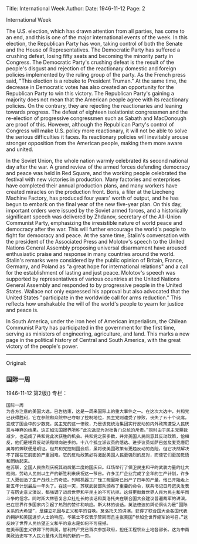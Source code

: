 Title: International Week
Author: 
Date: 1946-11-12
Page: 2

International Week

The U.S. election, which has drawn attention from all parties, has come to an end, and this is one of the major international events of the week. In this election, the Republican Party has won, taking control of both the Senate and the House of Representatives. The Democratic Party has suffered a crushing defeat, losing fifty seats and becoming the minority party in Congress. The Democratic Party's crushing defeat is the result of the people's disgust and rejection of the reactionary domestic and foreign policies implemented by the ruling group of the party. As the French press said, "This election is a rebuke to President Truman." At the same time, the decrease in Democratic votes has also created an opportunity for the Republican Party to win this victory. The Republican Party's gaining a majority does not mean that the American people agree with its reactionary policies. On the contrary, they are rejecting the reactionaries and leaning towards progress. The defeat of eighteen isolationist congressmen and the re-election of progressive congressmen such as Sabath and MacDonough are proof of this. However, although the Republican Party's control of Congress will make U.S. policy more reactionary, it will not be able to solve the serious difficulties it faces. Its reactionary policies will inevitably arouse stronger opposition from the American people, making them more aware and united.

In the Soviet Union, the whole nation warmly celebrated its second national day after the war. A grand review of the armed forces defending democracy and peace was held in Red Square, and the working people celebrated the festival with new victories in production. Many factories and enterprises have completed their annual production plans, and many workers have created miracles on the production front. Boris, a filer at the Liecheng Machine Factory, has produced four years' worth of output, and he has begun to embark on the final year of the new five-year plan. On this day, important orders were issued by the Soviet armed forces, and a historically significant speech was delivered by Zhdanov, secretary of the All-Union Communist Party, emphasizing the irresistible nature of world peace and democracy after the war. This will further encourage the world's people to fight for democracy and peace. At the same time, Stalin's conversation with the president of the Associated Press and Molotov's speech to the United Nations General Assembly proposing universal disarmament have aroused enthusiastic praise and response in many countries around the world. Stalin's remarks were considered by the public opinion of Britain, France, Germany, and Poland as "a great hope for international relations" and a call for the establishment of lasting and just peace. Molotov's speech was supported by representatives of various countries at the United Nations General Assembly and responded to by progressive people in the United States. Wallace not only expressed his approval but also advocated that the United States "participate in the worldwide call for arms reduction." This reflects how unshakable the will of the world's people to yearn for justice and peace is.

In South America, under the iron heel of American imperialism, the Chilean Communist Party has participated in the government for the first time, serving as ministers of engineering, agriculture, and land. This marks a new page in the political history of Central and South America, with the great victory of the people's power.



<hr /> 

Original: 


### 国际一周

1946-11-12
第2版()
专栏：

    国际一周
    为各方注意的美国大选，已告结束，这是一周来国际上的重大事件之一。在这次大选中，共和党已获得胜利，它在参院和众院中已夺取了控制地位，民主党则遭受了惨败，丧失了五十个议席，变成了国会中的少数党。民主党的这一惨败，乃是该党统治集团实行反动的内外政策遭受人民厌恶与唾弃的结果。这正如法国报界所称“此次选举为对杜鲁门总统的斥责。”同时由于民主党票数减少，也造成了共和党此次获胜的机会。共和党之获多数，并非美国人民同意其反动政策，恰相反，他们是唾弃反动派和倾向进步的。十八个孤立派议员的落选、进步议员如萨巴兹及麦克唐尼奥等的蝉联便是明证。但共和党控制国会后，虽将使美国政策有更趋反动的危险，但它决然解决不了摆在它前面的严重困难。它的反动政策必将激起美国人民更强烈的反对，而使它们更加觉悟和团结起来。
    在苏联，全国人民热烈庆祝其战后第二度的国庆日。红场举行了保卫民主和平的武装力量的壮大检阅，劳动人民则以生产的新胜利来庆祝这一节日。许多工厂企业完成了全年的生产计划，许多工人更创造了生产战线上的奇迹。列城机器工厂锉工鲍里斯已出产了四年的产量，他已开始走上新五年计划最后一年头了。在这一天，苏联武装部队颁布了重要的命令，联共书记日丹诺夫发表了有历史意义演说，都强调了战后世界和平民主的不可抗拒。这将更鼓舞世界人民为民主和平而斗争的信念。同时斯大林答复合众社社长的谈话和莫洛托夫在联合国大会建议普遍裁军的讲演，已在世界许多国家内引起了热烈的赞许和响应。斯大林的谈话，英法德波的舆论俱认为是“国际关系的大希望”，是建立巩固与正义和平的召唤。莫洛托夫的讲演，获得了联合国大会各国代表的拥护和美国进步人士的响应。华莱士不仅表示赞同而且主张美国“参加全世界缩军的号召。”这反映了世界人民热望正义和平的意志是如何不可摇撼。
    在美帝国主义铁蹄下的南美，智利共产党已首次参加政府，担任工程农业土地各部长。这为中南美政治史写下人民力量伟大胜利的新的一页。
